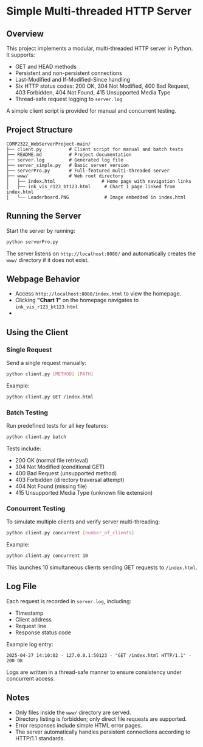 # Simple Multi-threaded HTTP Server

## Overview

This project implements a modular, multi-threaded HTTP server in Python.  
It supports:
- GET and HEAD methods
- Persistent and non-persistent connections
- Last-Modified and If-Modified-Since handling
- Six HTTP status codes: 200 OK, 304 Not Modified, 400 Bad Request, 403 Forbidden, 404 Not Found, 415 Unsupported Media Type
- Thread-safe request logging to `server.log`

A simple client script is provided for manual and concurrent testing.

## Project Structure

```
COMP2322_WebServerProject-main/
├── client.py          # Client script for manual and batch tests
├── README.md          # Project documentation
├── server.log         # Generated log file
├── server_simple.py   # Basic server version
├── serverPro.py       # Full-featured multi-threaded server
├── www/               # Web root directory
│   ├── index.html                 # Home page with navigation links
│   ├── ink_vis_r123_bt123.html     # Chart 1 page linked from index.html
│   └── Leaderboard.PNG             # Image embedded in index.html
```

## Running the Server

Start the server by running:

```bash
python serverPro.py
```

The server listens on `http://localhost:8080/` and automatically creates the `www/` directory if it does not exist.

## Webpage Behavior

- Access `http://localhost:8080/index.html` to view the homepage.
- Clicking **"Chart 1"** on the homepage navigates to `ink_vis_r123_bt123.html`
- 
## Using the Client

### Single Request

Send a single request manually:

```bash
python client.py [METHOD] [PATH]
```

Example:

```bash
python client.py GET /index.html
```

### Batch Testing

Run predefined tests for all key features:

```bash
python client.py batch
```

Tests include:
- 200 OK (normal file retrieval)
- 304 Not Modified (conditional GET)
- 400 Bad Request (unsupported method)
- 403 Forbidden (directory traversal attempt)
- 404 Not Found (missing file)
- 415 Unsupported Media Type (unknown file extension)

### Concurrent Testing

To simulate multiple clients and verify server multi-threading:

```bash
python client.py concurrent [number_of_clients]
```

Example:

```bash
python client.py concurrent 10
```

This launches 10 simultaneous clients sending GET requests to `/index.html`.

## Log File

Each request is recorded in `server.log`, including:
- Timestamp
- Client address
- Request line
- Response status code

Example log entry:

```
2025-04-27 14:10:02 - 127.0.0.1:50123 - "GET /index.html HTTP/1.1" - 200 OK
```

Logs are written in a thread-safe manner to ensure consistency under concurrent access.

## Notes

- Only files inside the `www/` directory are served.
- Directory listing is forbidden; only direct file requests are supported.
- Error responses include simple HTML error pages.
- The server automatically handles persistent connections according to HTTP/1.1 standards.
